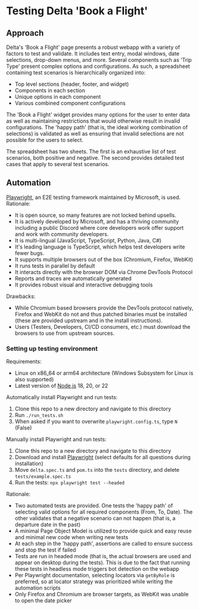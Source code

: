 # Testing Delta 'Book a Flight'

## Approach

Delta's 'Book a Flight' page presents a robust webapp with a variety of factors to test and validate.
It includes text entry, modal windows, date selections, drop-down menus, and more. Several components such as 'Trip Type' present complex options and configurations.
As such, a spreadsheet containing test scenarios is hierarchically organized into:

- Top level sections (header, footer, and widget)
- Components in each section
- Unique options in each component
- Various combined component configurations

The 'Book a Flight' widget provides many options for the user to enter data as well as maintaining restrictions that would otherwise result in invalid configurations.
The 'happy path' (that is, the ideal working combination of selections) is validated as well as ensuring that invalid selections are not possible for the users to select.

The spreadsheet has two sheets. The first is an exhaustive list of test scenarios, both positive and negative. The second provides detailed test cases that apply to several test scenarios.

## Automation

[Playwright](https://playwright.dev), an E2E testing framework maintained by Microsoft, is used.
Rationale:

- It is open source, so many features are not locked behind upsells.
- It is actively developed by Microsoft, and has a thriving community including a public Discord where core developers work offer support and work with community developers.
- It is multi-lingual (JavaScript, TypeScript, Python, Java, C#)
- It's leading language is TypeScript, which helps test developers write fewer bugs.
- It supports multiple browsers out of the box (Chromium, Firefox, WebKit)
- It runs tests in parallel by default
- It interacts directly with the browser DOM via Chrome DevTools Protocol
- Reports and traces are automatically generated
- It provides robust visual and interactive debugging tools

Drawbacks:

- While Chromium based browsers provide the DevTools protocol natively, Firefox and WebKit do not and thus patched binaries must be installed (these are provided upstream and in the install instructions).
- Users (Testers, Developers, CI/CD consumers, etc.) must download the browsers to use from upstream sources.

### Setting up testing environment

Requirements:

- Linux on x86_64 or arm64 architecture (Windows Subsystem for Linux is also supported)
- Latest version of [Node.js](https://nodejs.org/en) 18, 20, or 22

Automatically install Playwright and run tests:

1. Clone this repo to a new directory and navigate to this directory
2. Run `./run_tests.sh`
3. When asked if you want to overwrite `playwright.config.ts`, type `N` (False)

Manually install Playwright and run tests:

1. Clone this repo to a new directory and navigate to this directory
2. Download and install [Playwright](https://playwright.dev) (select defaults for all questions during installation)
3. Move `delta.spec.ts` and `pom.ts` into the `tests` directory, and delete `tests/example.spec.ts`
4. Run the tests: `npx playwright test --headed`

Rationale:

- Two automated tests are provided. One tests the 'happy path' of selecting valid options for all required components (From, To, Date). The other validates that a negative scenario can not happen (that is, a departure date in the past)
- A minimal Page Object Model is utilized to provide quick and easy reuse and minimal new code when writing new tests
- At each step in the 'happy path', assertions are called to ensure success and stop the test if failed
- Tests are run in headed mode (that is, the actual browsers are used and appear on desktop during the tests). This is due to the fact that running these tests in headless mode triggers bot detection on the webapp
- Per Playwright documentation, selecting locators via `getByRole` is preferred, so at locator strategy was prioritized while writing the automation scripts
- Only Firefox and Chromium are browser targets, as WebKit was unable to open the date picker
